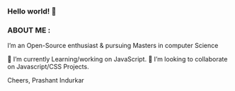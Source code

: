 ### Hello world! 👋





### ABOUT ME : 
I’m an Open-Source enthusiast & pursuing Masters in computer Science 

🔭 I’m currently Learning/working on JavaScript.
👯 I’m looking to collaborate on Javascript/CSS Projects.


Cheers,
Prashant Indurkar 



